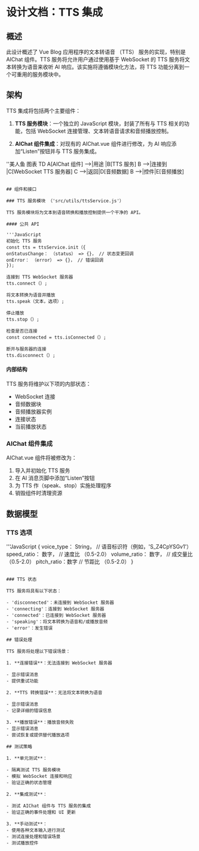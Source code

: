 # 设计文档：TTS 集成

## 概述

此设计概述了 Vue Blog 应用程序的文本转语音 （TTS） 服务的实现，特别是 AIChat 组件。TTS 服务将允许用户通过使用基于 WebSocket 的 TTS 服务将文本转换为语音来收听 AI 响应。该实施将遵循模块化方法，将 TTS 功能分离到一个可重用的服务模块中。

## 架构

TTS 集成将包括两个主要组件：

1. **TTS 服务模块**：一个独立的 JavaScript 模块，封装了所有与 TTS 相关的功能，包括 WebSocket 连接管理、文本转语音请求和音频播放控制。

2. **AIChat 组件集成**：对现有的 AIChat.vue 组件进行修改，为 AI 响应添加“Listen”按钮并与 TTS 服务集成。

''美人鱼
图表 TD
A[AIChat 组件] -->|用途 |B[TTS 服务]
B -->|连接到 |C[WebSocket TTS 服务器]
C -->|返回|D[音频数据]
B -->|控件|E[音频播放]

```

## 组件和接口

### TTS 服务模块 （'src/utils/ttsService.js'）

TTS 服务模块将为文本到语音转换和播放控制提供一个干净的 API。

#### 公共 API

'''JavaScript
初始化 TTS 服务
const tts = ttsService.init（{
onStatusChange： （status） => {}， // 状态变更回调
onError： （error） => {}， // 错误回调
});

连接到 TTS WebSocket 服务器
tts.connect（）;

将文本转换为语音并播放
tts.speak（文本，选项）;

停止播放
tts.stop（）;

检查是否已连接
const connected = tts.isConnected（）;

断开与服务器的连接
tts.disconnect（）;
```

#### 内部结构

TTS 服务将维护以下项的内部状态：

- WebSocket 连接
- 音频数据块
- 音频播放器实例
- 连接状态
- 当前播放状态

### AIChat 组件集成

AIChat.vue 组件将被修改为：

1. 导入并初始化 TTS 服务
2. 在 AI 消息页脚中添加“Listen”按钮
3. 为 TTS 作（speak、stop）实施处理程序
4. 销毁组件时清理资源

## 数据模型

### TTS 选项

'''JavaScript
{
voice_type： String， // 语音标识符（例如，'S_Z4CpYSGv1'）
speed_ratio： 数字， // 速度比 （0.5-2.0）
volume_ratio： 数字， // 成交量比 （0.5-2.0）
pitch_ratio：数字 // 节距比 （0.5-2.0）
}

```

### TTS 状态

TTS 服务将具有以下状态：

- 'disconnected'：未连接到 WebSocket 服务器
- 'connecting'：连接到 WebSocket 服务器
- 'connected'：已连接到 WebSocket 服务器
- 'speaking'：将文本转换为语音和/或播放音频
- 'error'：发生错误

## 错误处理

TTS 服务将处理以下错误场景：

1. **连接错误**：无法连接到 WebSocket 服务器

- 显示错误消息
- 提供重试功能

2. **TTS 转换错误**：无法将文本转换为语音

- 显示错误消息
- 记录详细的错误信息

3. **播放错误**：播放音频失败
- 显示错误消息
- 尝试恢复或提供替代播放选项

## 测试策略

1. **单元测试**：

- 隔离测试 TTS 服务模块
- 模拟 WebSocket 连接和响应
- 验证正确的状态管理

2. **集成测试**：

- 测试 AIChat 组件与 TTS 服务的集成
- 验证正确的事件处理和 UI 更新

3. **手动测试**：
- 使用各种文本输入进行测试
- 测试连接处理和错误场景
- 测试播放控件
```
